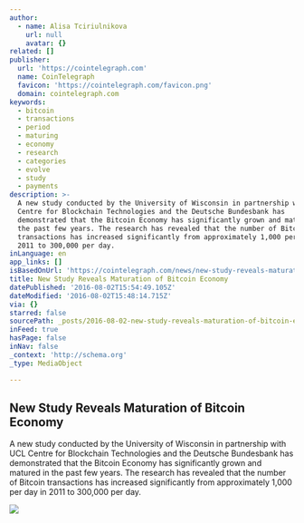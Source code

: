 ```yaml
---
author:
  - name: Alisa Tciriulnikova
    url: null
    avatar: {}
related: []
publisher:
  url: 'https://cointelegraph.com'
  name: CoinTelegraph
  favicon: 'https://cointelegraph.com/favicon.png'
  domain: cointelegraph.com
keywords:
  - bitcoin
  - transactions
  - period
  - maturing
  - economy
  - research
  - categories
  - evolve
  - study
  - payments
description: >-
  A new study conducted by the University of Wisconsin in partnership with UCL
  Centre for Blockchain Technologies and the Deutsche Bundesbank has
  demonstrated that the Bitcoin Economy has significantly grown and matured in
  the past few years. The research has revealed that the number of Bitcoin
  transactions has increased significantly from approximately 1,000 per day in
  2011 to 300,000 per day.
inLanguage: en
app_links: []
isBasedOnUrl: 'https://cointelegraph.com/news/new-study-reveals-maturation-of-bitcoin-economy'
title: New Study Reveals Maturation of Bitcoin Economy
datePublished: '2016-08-02T15:54:49.105Z'
dateModified: '2016-08-02T15:48:14.715Z'
via: {}
starred: false
sourcePath: _posts/2016-08-02-new-study-reveals-maturation-of-bitcoin-economy.md
inFeed: true
hasPage: false
inNav: false
_context: 'http://schema.org'
_type: MediaObject

---
```

<article style=""><h1>New Study Reveals Maturation of Bitcoin Economy</h1><p>A new study conducted by the University of Wisconsin in partnership with UCL Centre for Blockchain Technologies and the Deutsche Bundesbank has demonstrated that the Bitcoin Economy has significantly grown and matured in the past few years. The research has revealed that the number of Bitcoin transactions has increased significantly from approximately 1,000 per day in 2011 to 300,000 per day.</p><img src="https://cointelegraph.com/images/725_Ly9jb2ludGVsZWdyYXBoLmNvbS9zdG9yYWdlL3VwbG9hZHMvdmlldy81NmUzNDhjZjFhYmU2ZGUwMGEwZTFlNDViODcwMzM1My5qcGc=.jpg" /></article>